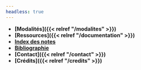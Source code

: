 ```yaml
---
headless: true
---
```


- **[Modalités]({{< relref "/modalites" >}})**
- **[Ressources]({{< relref "/documentation" >}})**
- **<a href="https://demo.hedgedoc.org/" target="blank">Index des notes</a>**
- **<a href="https://www.zotero.org/groups/4823133/fra3825-2023" target="blank">Bibliographie</a>**
- **[Contact]({{< relref "/contact" >}})**
- **[Crédits]({{< relref "/credits" >}})**
